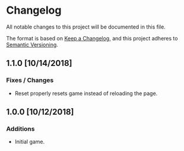 # Changelog
All notable changes to this project will be documented in this file.

The format is based on [Keep a Changelog](https://keepachangelog.com/en/1.0.0/),
and this project adheres to [Semantic Versioning](https://semver.org/spec/v2.0.0.html).

## 1.1.0 [10/14/2018]
### Fixes / Changes
- Reset properly resets game instead of reloading the page.

## 1.0.0 [10/12/2018]
### Additions
- Initial game.
